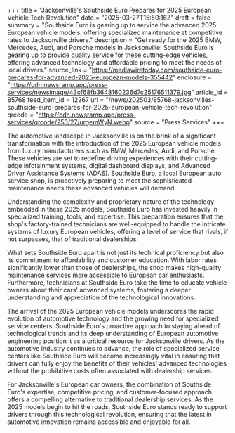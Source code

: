 +++
title = "Jacksonville's Southside Euro Prepares for 2025 European Vehicle Tech Revolution"
date = "2025-03-27T15:50:16Z"
draft = false
summary = "Southside Euro is gearing up to service the advanced 2025 European vehicle models, offering specialized maintenance at competitive rates to Jacksonville drivers."
description = "Get ready for the 2025 BMW, Mercedes, Audi, and Porsche models in Jacksonville! Southside Euro is gearing up to provide quality service for these cutting-edge vehicles, offering advanced technology and affordable pricing to meet the needs of local drivers."
source_link = "https://mediawiretoday.com/southside-euro-prepares-for-advanced-2025-european-models-355442"
enclosure = "https://cdn.newsramp.app/press-services/newsimage/43cf68fb3648160236d7c25176511379.jpg"
article_id = 85768
feed_item_id = 12267
url = "/news/202503/85768-jacksonvilles-southside-euro-prepares-for-2025-european-vehicle-tech-revolution"
qrcode = "https://cdn.newsramp.app/press-services/qrcode/253/27/urgemWyN.webp"
source = "Press Services"
+++

<p>The automotive landscape in Jacksonville is on the brink of a significant transformation with the introduction of the 2025 European vehicle models from luxury manufacturers such as BMW, Mercedes, Audi, and Porsche. These vehicles are set to redefine driving experiences with their cutting-edge infotainment systems, digital dashboard displays, and Advanced Driver Assistance Systems (ADAS). Southside Euro, a local European auto service shop, is proactively preparing to meet the sophisticated maintenance needs these advanced vehicles will demand.</p><p>Understanding the complexity and proprietary nature of the technology embedded in these 2025 models, Southside Euro has invested heavily in specialized training, tools, and expertise. This preparation ensures that the shop's factory-trained technicians are well-equipped to handle the intricate systems of luxury European vehicles, offering a level of service that rivals, if not surpasses, that of traditional dealerships.</p><p>What sets Southside Euro apart is not just its technical proficiency but also its commitment to affordability and customer education. With labor rates significantly lower than those of dealerships, the shop makes high-quality maintenance services more accessible to European car enthusiasts. Furthermore, technicians at Southside Euro take the time to educate vehicle owners about their cars' advanced systems, fostering a deeper understanding and appreciation of the technological innovations.</p><p>The arrival of the 2025 European vehicle models underscores the rapid evolution of automotive technology and the growing need for specialized service centers. Southside Euro's proactive approach to staying ahead of technological trends and its deep understanding of European automotive engineering position it as a critical resource for Jacksonville drivers. As the automotive industry continues to advance, the role of specialized service centers like Southside Euro will become increasingly vital in ensuring that drivers can fully enjoy the benefits of their vehicles' advanced technologies without the prohibitive costs often associated with dealership services.</p><p>For Jacksonville's European car owners, the combination of Southside Euro's expertise, competitive pricing, and customer-focused approach offers a compelling alternative to traditional dealership services. As the 2025 models begin to hit the roads, Southside Euro stands ready to support drivers through this technological revolution, ensuring that the latest in automotive innovation remains accessible and enjoyable for all.</p>